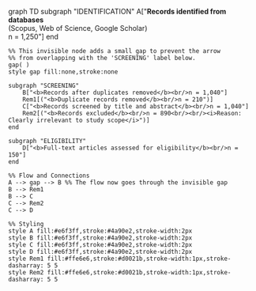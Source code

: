 graph TD
    subgraph "IDENTIFICATION"
        A["<b>Records identified from databases</b><br/>(Scopus, Web of Science, Google Scholar)<br/>n = 1,250"]
    end
    
    %% This invisible node adds a small gap to prevent the arrow
    %% from overlapping with the 'SCREENING' label below.
    gap( )
    style gap fill:none,stroke:none

    subgraph "SCREENING"
        B["<b>Records after duplicates removed</b><br/>n = 1,040"]
        Rem1[("<b>Duplicate records removed</b><br/>n = 210")]
        C["<b>Records screened by title and abstract</b><br/>n = 1,040"]
        Rem2[("<b>Records excluded</b><br/>n = 890<br/><br/><i>Reason: Clearly irrelevant to study scope</i>")]
    end

    subgraph "ELIGIBILITY"
        D["<b>Full-text articles assessed for eligibility</b><br/>n = 150"]
    end

    %% Flow and Connections
    A --> gap --> B %% The flow now goes through the invisible gap
    B --> Rem1
    B --> C
    C --> Rem2
    C --> D

    %% Styling
    style A fill:#e6f3ff,stroke:#4a90e2,stroke-width:2px
    style B fill:#e6f3ff,stroke:#4a90e2,stroke-width:2px
    style C fill:#e6f3ff,stroke:#4a90e2,stroke-width:2px
    style D fill:#e6f3ff,stroke:#4a90e2,stroke-width:2px
    style Rem1 fill:#ffe6e6,stroke:#d0021b,stroke-width:1px,stroke-dasharray: 5 5
    style Rem2 fill:#ffe6e6,stroke:#d0021b,stroke-width:1px,stroke-dasharray: 5 5
